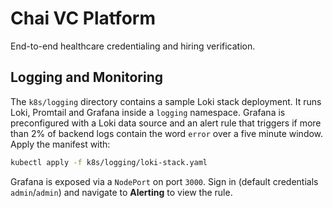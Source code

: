 # Chai VC Platform

End-to-end healthcare credentialing and hiring verification.

## Logging and Monitoring

The `k8s/logging` directory contains a sample Loki stack deployment. It runs Loki,
Promtail and Grafana inside a `logging` namespace. Grafana is preconfigured with
a Loki data source and an alert rule that triggers if more than 2% of backend
logs contain the word `error` over a five minute window. Apply the manifest with:

```bash
kubectl apply -f k8s/logging/loki-stack.yaml
```

Grafana is exposed via a `NodePort` on port `3000`. Sign in (default credentials
`admin`/`admin`) and navigate to **Alerting** to view the rule.
